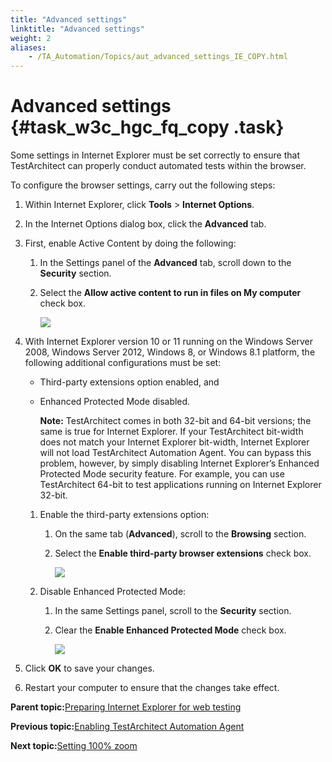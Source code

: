 ```yaml
--- 
title: "Advanced settings"
linktitle: "Advanced settings"
weight: 2
aliases: 
    - /TA_Automation/Topics/aut_advanced_settings_IE_COPY.html
---
```

# Advanced settings {#task_w3c_hgc_fq_copy .task}

Some settings in Internet Explorer must be set correctly to ensure that TestArchitect can properly conduct automated tests within the browser.

To configure the browser settings, carry out the following steps:

1.  Within Internet Explorer, click **Tools** \> **Internet Options**.

2.  In the Internet Options dialog box, click the **Advanced** tab.

3.  First, enable Active Content by doing the following:

    1.  In the Settings panel of the **Advanced** tab, scroll down to the **Security** section.

    2.  Select the **Allow active content to run in files on My computer** check box.

        ![](../../TA_Tutorials_Sample_App/Images/ug_taextension_ie_1.png)

4.  With Internet Explorer version 10 or 11 running on the Windows Server 2008, Windows Server 2012, Windows 8, or Windows 8.1 platform, the following additional configurations must be set:

    -   Third-party extensions option enabled, and
    -   Enhanced Protected Mode disabled.

        **Note:** TestArchitect comes in both 32-bit and 64-bit versions; the same is true for Internet Explorer. If your TestArchitect bit-width does not match your Internet Explorer bit-width, Internet Explorer will not load TestArchitect Automation Agent. You can bypass this problem, however, by simply disabling Internet Explorer’s Enhanced Protected Mode security feature. For example, you can use TestArchitect 64-bit to test applications running on Internet Explorer 32-bit.

    1.  Enable the third-party extensions option:

        1.  On the same tab \(**Advanced**\), scroll to the **Browsing** section.
        2.  Select the **Enable third-party browser extensions** check box.

            ![](../../TA_Tutorials_Sample_App/Images/ug_taextension_ie_2.png)

    2.  Disable Enhanced Protected Mode:

        1.  In the same Settings panel, scroll to the **Security** section.
        2.  Clear the **Enable Enhanced Protected Mode** check box.

            ![](../../TA_Tutorials_Sample_App/Images/ug_taextension_ie_3.png)

5.  Click **OK** to save your changes.

6.  Restart your computer to ensure that the changes take effect.


**Parent topic:**[Preparing Internet Explorer for web testing](../../TA_Tutorials_Sample_App/Topics/SR_Preparing_ie.html)

**Previous topic:**[Enabling TestArchitect Automation Agent](../../TA_Automation/Topics/aut_enabling_automation_agent_IE_COPY.html)

**Next topic:**[Setting 100% zoom](../../TA_Automation/Topics/aut_app_testing_setting_zoom_IE_COPY.html)

